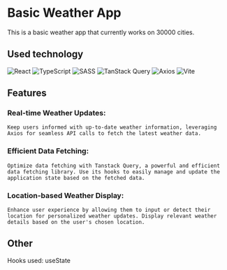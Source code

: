 # Basic Weather App

This is a basic weather app that currently works on 30000 cities.

## Used technology

![React](https://img.shields.io/badge/React-20232A?style=for-the-badge&logo=react&logoColor=61DAFB)
![TypeScript](https://img.shields.io/badge/typescript-%23007ACC.svg?style=for-the-badge&logo=typescript&logoColor=white)
![SASS](https://img.shields.io/badge/SASS-hotpink.svg?style=for-the-badge&logo=SASS&logoColor=white)
![TanStack Query](https://img.shields.io/badge/TanStack%20Query-111827?style=for-the-badge&logo=reactquery)
![Axios](https://img.shields.io/badge/Axios-38D7F7?style=for-the-badge&logo=reactquery&logoColor=white)
![Vite](https://img.shields.io/badge/vite-%23646CFF.svg?style=for-the-badge&logo=vite&logoColor=white)

## Features

 ### Real-time Weather Updates:
    Keep users informed with up-to-date weather information, leveraging Axios for seamless API calls to fetch the latest weather data.

 ### Efficient Data Fetching:
    Optimize data fetching with Tanstack Query, a powerful and efficient data fetching library. Use its hooks to easily manage and update the application state based on the fetched data.

 ### Location-based Weather Display:
    Enhance user experience by allowing them to input or detect their location for personalized weather updates. Display relevant weather details based on the user's chosen location.

## Other

Hooks used: useState